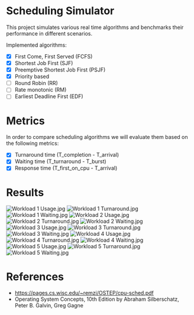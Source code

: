 # Scheduling Simulator

This project simulates various real time algorithms and benchmarks their
performance in different scenarios.

Implemented algorithms:

 - [x] First Come, First Served (FCFS)
 - [x] Shortest Job First (SJF)
 - [x] Preemptive Shortest Job First (PSJF)
 - [x] Priority based
 - [ ] Round Robin (RR)
 - [ ] Rate monotonic (RM)
 - [ ] Earliest Deadline First (EDF)

# Metrics

In order to compare scheduling algorithms we will evaluate them based on the
following metrics:

- [x] Turnaround time (T_completion - T_arrival)
- [x] Waiting time (T_turnaround - T_burst)
- [x] Response time (T_first_on_cpu - T_arrival)

# Results

![Workload 1 Usage.jpg](plots/Workload_1_Usage.jpg)
![Workload 1 Turnaround.jpg](plots/Workload_1_Turnaround.jpg)
![Workload 1 Waiting.jpg](plots/Workload_1_Waiting.jpg)
![Workload 2 Usage.jpg](plots/Workload_2_Usage.jpg)
![Workload 2 Turnaround.jpg](plots/Workload_2_Turnaround.jpg)
![Workload 2 Waiting.jpg](plots/Workload_2_Waiting.jpg)
![Workload 3 Usage.jpg](plots/Workload_3_Usage.jpg)
![Workload 3 Turnaround.jpg](plots/Workload_3_Turnaround.jpg)
![Workload 3 Waiting.jpg](plots/Workload_3_Waiting.jpg)
![Workload 4 Usage.jpg](plots/Workload_4_Usage.jpg)
![Workload 4 Turnaround.jpg](plots/Workload_4_Turnaround.jpg)
![Workload 4 Waiting.jpg](plots/Workload_4_Waiting.jpg)
![Workload 5 Usage.jpg](plots/Workload_5_Usage.jpg)
![Workload 5 Turnaround.jpg](plots/Workload_5_Turnaround.jpg)
![Workload 5 Waiting.jpg](plots/Workload_5_Waiting.jpg)

# References
- https://pages.cs.wisc.edu/~remzi/OSTEP/cpu-sched.pdf
- Operating System Concepts, 10th Edition
by Abraham Silberschatz, Peter B. Galvin, Greg Gagne
